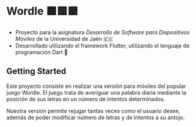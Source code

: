 # Wordle 🟩🟨🟥

- Proyecto para la asignatura _Desarrollo de Software para Dispositivos Móviles_ de la Universidad de Jaén 🇪🇸
- Desarrollado utilizando el framework Flutter, utilizando el lenguaje de programación Dart 📲

## Getting Started

Este proyecto consiste en realizar una versión para móviles del popular juego Wordle. El juego trata de averiguar una palabra diaria mediante la posición de sus letras en un número de intentos determinados.

Nuestra versión permite rejugar tantas veces como el usuario desee, además de poder modificar número de letras y de intentos a su antojo.
